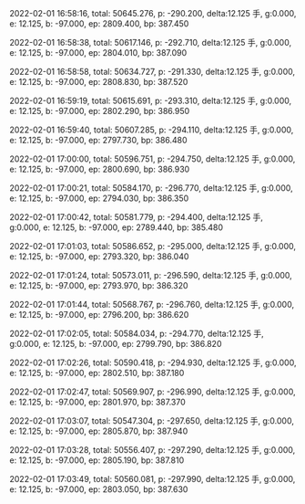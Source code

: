 2022-02-01 16:58:16, total: 50645.276, p: -290.200, delta:12.125 手, g:0.000, e: 12.125, b: -97.000, ep: 2809.400, bp: 387.450

2022-02-01 16:58:38, total: 50617.146, p: -292.710, delta:12.125 手, g:0.000, e: 12.125, b: -97.000, ep: 2804.010, bp: 387.090

2022-02-01 16:58:58, total: 50634.727, p: -291.330, delta:12.125 手, g:0.000, e: 12.125, b: -97.000, ep: 2808.830, bp: 387.520

2022-02-01 16:59:19, total: 50615.691, p: -293.310, delta:12.125 手, g:0.000, e: 12.125, b: -97.000, ep: 2802.290, bp: 386.950

2022-02-01 16:59:40, total: 50607.285, p: -294.110, delta:12.125 手, g:0.000, e: 12.125, b: -97.000, ep: 2797.730, bp: 386.480

2022-02-01 17:00:00, total: 50596.751, p: -294.750, delta:12.125 手, g:0.000, e: 12.125, b: -97.000, ep: 2800.690, bp: 386.930

2022-02-01 17:00:21, total: 50584.170, p: -296.770, delta:12.125 手, g:0.000, e: 12.125, b: -97.000, ep: 2794.030, bp: 386.350

2022-02-01 17:00:42, total: 50581.779, p: -294.400, delta:12.125 手, g:0.000, e: 12.125, b: -97.000, ep: 2789.440, bp: 385.480

2022-02-01 17:01:03, total: 50586.652, p: -295.000, delta:12.125 手, g:0.000, e: 12.125, b: -97.000, ep: 2793.320, bp: 386.040

2022-02-01 17:01:24, total: 50573.011, p: -296.590, delta:12.125 手, g:0.000, e: 12.125, b: -97.000, ep: 2793.970, bp: 386.320

2022-02-01 17:01:44, total: 50568.767, p: -296.760, delta:12.125 手, g:0.000, e: 12.125, b: -97.000, ep: 2796.200, bp: 386.620

2022-02-01 17:02:05, total: 50584.034, p: -294.770, delta:12.125 手, g:0.000, e: 12.125, b: -97.000, ep: 2799.790, bp: 386.820

2022-02-01 17:02:26, total: 50590.418, p: -294.930, delta:12.125 手, g:0.000, e: 12.125, b: -97.000, ep: 2802.510, bp: 387.180

2022-02-01 17:02:47, total: 50569.907, p: -296.990, delta:12.125 手, g:0.000, e: 12.125, b: -97.000, ep: 2801.970, bp: 387.370

2022-02-01 17:03:07, total: 50547.304, p: -297.650, delta:12.125 手, g:0.000, e: 12.125, b: -97.000, ep: 2805.870, bp: 387.940

2022-02-01 17:03:28, total: 50556.407, p: -297.290, delta:12.125 手, g:0.000, e: 12.125, b: -97.000, ep: 2805.190, bp: 387.810

2022-02-01 17:03:49, total: 50560.081, p: -297.990, delta:12.125 手, g:0.000, e: 12.125, b: -97.000, ep: 2803.050, bp: 387.630